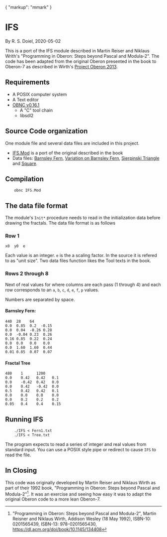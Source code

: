 {
    "markup": "mmark"
}

# IFS

By R. S. Doiel, 2020-05-02

This is a port of the IFS module described in Martin Reiser 
and Niklaus Writh's "Programming in Oberon: Steps beyond Pascal 
and Modula-2".  The code has been adapted from the original
Oberon presented in the book to Oberon-7 as described in 
Wirth's [Project Oberon 2013](http://www.projectoberon.com/).

## Requirements

+ A POSIX computer system
+ A Text editor
+ [OBNC v0.16.1](https://miasap.se/obnc/) 
    + A "C" tool chain
    + libsdl2

## Source Code organization

One module file and several data files are included in this project. 

+ [IFS.Mod](IFS.Mod) is a port of the original described in the book
+ Data files: [Barnsley Fern](Fern1.txt), [Variation on Barnsley Fern](Fern2.txt), [Sierpinski Triangle](Sierpinski.txt) and [Square](Square.txt).

## Compilation

```shell
    obnc IFS.Mod
```

## The data file format

The module's `Init*` procedure needs to read in the initialization
data before drawing the fractals. The data file format is as follows

### Row 1

```
x0  y0  e
```

Each value is an integer.  `e` is the a scaling factor. In the source
it is refered to as "unit size".
Two data files function likes the
Tool texts in the book.

### Rows 2 through 8

Next of real values for where columns are each pass (1 through 4)
and each row corresponds to an `a`, `b`, `c`, `d`, `e`, `f`, `p` values.

Numbers are separated by space.  

#### Barnsley Fern:

```
440  28    64
0.0  0.85  0.2  -0.15
0.0  0.04  -0.26 0.28
0.0  -0.04 0.23  0.26
0.16 0.85  0.22  0.24
0.0  0.0   0.0   0.0
0.0  1.60  1.60  0.44
0.01 0.85  0.07  0.07  
```

#### Fractal Tree

```
480    1      1200
0.0    0.42   0.42   0.1
0.0    -0.42  0.42   0.0
0.0    0.42   -0.42  0.0
0.5    0.42   0.42   0.1
0.0    0.0    0.0    0.0
0.0    0.2    0.2    0.2
0.05   0.4    0.4    0.15
```

## Running IFS

```shell
    ./IFS < Fern1.txt
    ./IFS < Tree.txt
```

The program expects to read a series of integer and real values
from standard input.  You can use a POSIX style pipe or redirect
to cause `IFS` to read the file.

## In Closing

This code was originally developed by Martin Reiser and Niklaus Wirth
as part of their 1992 book, "Programming in Oberon: Steps beyond
Pascal and Modula-2"[^pio].  It was an exercise and seeing how easy
it was to adapt the original Oberon code to a more lean Oberon-7.

[^pio]: "Programming in Oberon: Steps beyond Pascal and Modula-2", Martin Reisner and Niklaus Wirth, Addison Wesley (18 May 1992), ISBN-10: 0201565439, ISBN-13: 978-0201565430, https://dl.acm.org/doi/book/10.1145/134408
